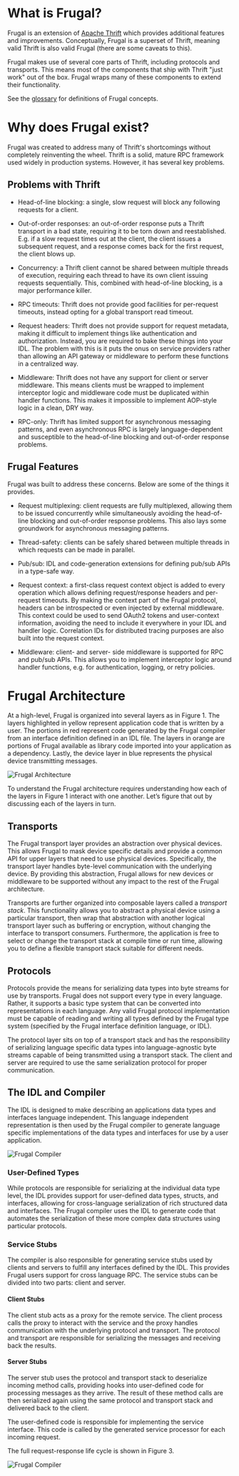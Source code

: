 # What is Frugal?

Frugal is an extension of [Apache Thrift](https://thrift.apache.org/) which
provides additional features and improvements. Conceptually, Frugal is a
superset of Thrift, meaning valid Thrift is also valid Frugal (there are some
caveats to this).

Frugal makes use of several core parts of Thrift, including protocols and
transports. This means most of the components that ship with Thrift "just work"
out of the box. Frugal wraps many of these components to extend their
functionality.

See the [glossary](glossary.md) for definitions of Frugal concepts.

# Why does Frugal exist?

Frugal was created to address many of Thrift's shortcomings without completely
reinventing the wheel. Thrift is a solid, mature RPC framework used widely in
production systems. However, it has several key problems.

## Problems with Thrift

- Head-of-line blocking: a single, slow request will block any following
  requests for a client.

- Out-of-order responses: an out-of-order response puts a Thrift transport in a
  bad state, requiring it to be torn down and reestablished. E.g. if a slow
  request times out at the client, the client issues a subsequent request, and
  a response comes back for the first request, the client blows up.

- Concurrency: a Thrift client cannot be shared between multiple threads of
  execution, requiring each thread to have its own client issuing requests
  sequentially. This, combined with head-of-line blocking, is a major
  performance killer.

- RPC timeouts: Thrift does not provide good facilities for per-request
  timeouts, instead opting for a global transport read timeout.

- Request headers: Thrift does not provide support for request metadata, making
  it difficult to implement things like authentication and authorization.
  Instead, you are required to bake these things into your IDL. The problem
  with this is it puts the onus on service providers rather than allowing an
  API gateway or middleware to perform these functions in a centralized way.

- Middleware: Thrift does not have any support for client or server middleware.
  This means clients must be wrapped to implement interceptor logic and
  middleware code must be duplicated within handler functions. This makes it
  impossible to implement AOP-style logic in a clean, DRY way.

- RPC-only: Thrift has limited support for asynchronous messaging patterns, and
  even asynchronous RPC is largely language-dependent and susceptible to the
  head-of-line blocking and out-of-order response problems.

## Frugal Features

Frugal was built to address these concerns. Below are some of the things it
provides.

- Request multiplexing: client requests are fully multiplexed, allowing them to
  be issued concurrently while simultaneously avoiding the head-of-line
  blocking and out-of-order response problems. This also lays some groundwork
  for asynchronous messaging patterns.

- Thread-safety: clients can be safely shared between multiple threads in which
  requests can be made in parallel.

- Pub/sub: IDL and code-generation extensions for defining pub/sub APIs in a
  type-safe way.

- Request context: a first-class request context object is added to every
  operation which allows defining request/response headers and per-request
  timeouts. By making the context part of the Frugal protocol, headers can be
  introspected or even injected by external middleware. This context could be
  used to send OAuth2 tokens and user-context information, avoiding the need to
  include it everywhere in your IDL and handler logic. Correlation IDs for
  distributed tracing purposes are also built into the request context.

- Middleware: client- and server- side middleware is supported for RPC and
  pub/sub APIs. This allows you to implement interceptor logic around handler
  functions, e.g. for authentication, logging, or retry policies.

# Frugal Architecture

At a high-level, Frugal is organized into several layers as in Figure 1.
The layers highlighted in yellow represent application code that is
written by a user. The portions in red represent code generated by the
Frugal compiler from an interface definition defined in an IDL file. The
layers in orange are portions of Frugal available as library code imported
into your application as a dependency. Lastly, the device layer in blue
represents the physical device transmitting messages.

![Frugal Architecture](./images/architecture/FrugalArchitecture.png)

To understand the Frugal architecture requires understanding how each of
the layers in Figure 1 interact with one another. Let’s figure that out by
discussing each of the layers in turn.

## Transports

The Frugal transport layer provides an abstraction over physical devices.
This allows Frugal to mask device specific details and provide a common
API for upper layers that need to use physical devices. Specifically, the
transport layer handles byte-level communication with the underlying
device. By providing this abstraction, Frugal allows for new devices or
middleware to be supported without any impact to the rest of the Frugal
architecture.

Transports are further organized into composable layers called
a *transport stack*. This functionality allows you to abstract a physical
device using a particular transport, then wrap that abstraction with
another logical transport layer such as buffering or encryption, without
changing the interface to transport consumers. Furthermore, the
application is free to select or change the transport stack at compile
time or run time, allowing you to define a flexible transport stack
suitable for different needs.

## Protocols

Protocols provide the means for serializing data types into byte streams
for use by transports. Frugal does not support every type in every
language. Rather, it supports a basic type system that can be converted
into representations in each language. Any valid Frugal protocol
implementation must be capable of reading and writing all types defined by
the Frugal type system (specified by the Frugal interface definition
language, or IDL).

The protocol layer sits on top of a transport stack and has the
responsibility of serializing language specific data types into
language-agnostic byte streams capable of being transmitted using
a transport stack. The client and server are required to use the same
serialization protocol for proper communication.

## The IDL and Compiler

The IDL is designed to make describing an applications data types and
interfaces language independent. This language independent representation
is then used by the Frugal compiler to generate language specific
implementations of the data types and interfaces for use by a user
application.

![Frugal Compiler](./images/architecture/IDLCompiler.png)

### User-Defined Types

While protocols are responsible for serializing at the individual data
type level, the IDL provides support for user-defined data types, structs,
and interfaces, allowing for cross-language serialization of rich
structured data and interfaces. The Frugal compiler uses the IDL to
generate code that automates the serialization of these more complex data
structures using particular protocols.

### Service Stubs

The compiler is also responsible for generating service stubs used by
clients and servers to fulfill any interfaces defined by the IDL. This
provides Frugal users support for cross language RPC. The service stubs
can be divided into two parts: client and server.

#### Client Stubs

The client stub acts as a proxy for the remote service. The client process
calls the proxy to interact with the service and the proxy handles
communication with the underlying protocol and transport. The protocol and
transport are responsible for serializing the messages and receiving back
the results.

#### Server Stubs

The server stub uses the protocol and transport stack to deserialize
incoming method calls, providing hooks into user-defined code for
processing messages as they arrive. The result of these method calls are
then serialized again using the same protocol and transport stack and
delivered back to the client.

The user-defined code is responsible for implementing the service
interface. This code is called by the generated service processor for each
incoming request.

The full request-response life cycle is shown in Figure 3.

![Frugal Compiler](./images/architecture/RPC.png)
